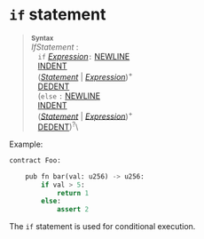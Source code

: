 # `if` statement


> **<sup>Syntax</sup>**\
> _IfStatement_ :\
> &nbsp;&nbsp; `if` [_Expression_]`:` [NEWLINE]\
> &nbsp;&nbsp; [INDENT]\
> &nbsp;&nbsp; ([_Statement_] | [_Expression_])<sup>+</sup>\
> &nbsp;&nbsp; [DEDENT]\
> &nbsp;&nbsp; (`else` `:` [NEWLINE]\
> &nbsp;&nbsp; [INDENT]\
> &nbsp;&nbsp; ([_Statement_] | [_Expression_])<sup>+</sup>\
> &nbsp;&nbsp; [DEDENT])<sup>?</sup>\


Example:

```python
contract Foo:

    pub fn bar(val: u256) -> u256:
        if val > 5:
            return 1
        else:
            assert 2
```

The `if` statement is used for conditional execution.


[NEWLINE]: tokens.md#newline
[INDENT]: tokens.md#indent
[DEDENT]: tokens.md#dedent
[_Expression_]: expressions.md
[_Statement_]: statements.md
[struct]: structs.md
[EIP-838]: https://github.com/ethereum/EIPs/issues/838